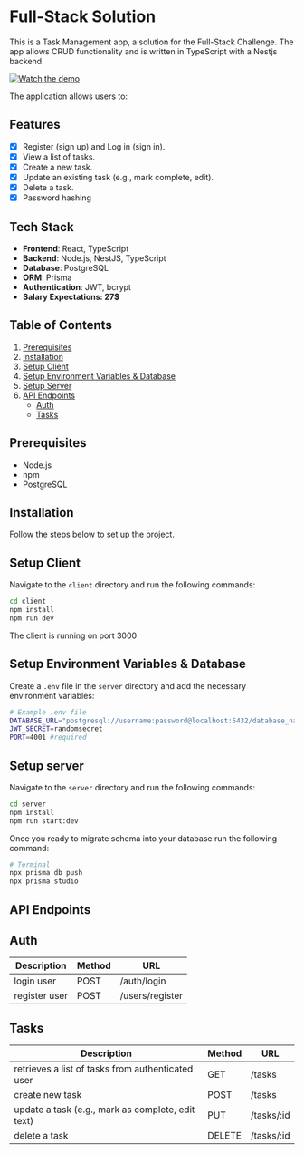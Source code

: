 # Full-Stack Solution
This is a Task Management app, a solution for the Full-Stack Challenge. The app allows CRUD functionality and is written in TypeScript with a Nestjs backend.

[![Watch the demo](https://cdn.loom.com/sessions/thumbnails/61dc2afff6ff4f64b4cabdb3b2ceb7fe-100e010b173d948f-full-play.gif)](https://www.loom.com/share/61dc2afff6ff4f64b4cabdb3b2ceb7fe)


The application allows users to:

## Features

- [x] Register (sign up) and Log in (sign in).
- [x] View a list of tasks.
- [x] Create a new task.
- [x] Update an existing task (e.g., mark complete, edit).
- [x] Delete a task.
- [x] Password hashing

## Tech Stack

- **Frontend**: React, TypeScript
- **Backend**: Node.js, NestJS, TypeScript
- **Database**: PostgreSQL
- **ORM**: Prisma
- **Authentication**: JWT, bcrypt
- **Salary Expectations: 27$**


## Table of Contents

1. [Prerequisites](#prerequisites)
2. [Installation](#installation)
3. [Setup Client](#setup-client)
4. [Setup Environment Variables & Database](#setup-environment-variables--database)
5. [Setup Server](#setup-server)
6. [API Endpoints](#api-endpoints)
   - [Auth](#auth)
   - [Tasks](#tasks)



## Prerequisites

- Node.js
- npm
- PostgreSQL

## Installation

Follow the steps below to set up the project.


## Setup Client

Navigate to the `client` directory and run the following commands:

```bash
cd client
npm install
npm run dev
```
The client is running on port 3000

## Setup Environment Variables & Database

Create a `.env` file in the `server` directory and add the necessary environment variables:

```bash
# Example .env file
DATABASE_URL="postgresql://username:password@localhost:5432/database_name?schema=public"
JWT_SECRET=randomsecret
PORT=4001 #required
```


## Setup server

Navigate to the `server` directory and run the following commands:

```bash
cd server
npm install
npm run start:dev
```



Once you ready to migrate schema into your database run the following command:

```bash
# Terminal
npx prisma db push
npx prisma studio

```

## API Endpoints

## Auth
| Description | Method | URL |
| ----------- | ------ | --- |
| login user | POST | /auth/login |
| register user | POST | /users/register |

## Tasks
| Description | Method | URL |
| ----------- | ------ | --- |
| retrieves a list of tasks from authenticated user | GET | /tasks |
| create new task | POST | /tasks |
| update a task (e.g., mark as complete, edit text) | PUT | /tasks/:id |
| delete a task | DELETE | /tasks/:id |